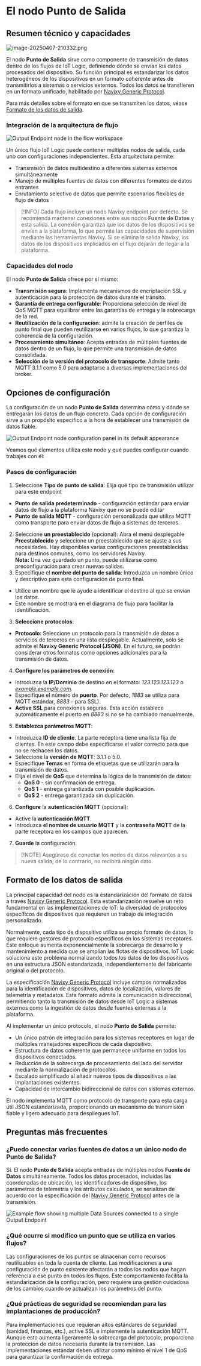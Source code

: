 # El nodo Punto de Salida

## Resumen técnico y capacidades

![image-20250407-210332.png](../../../../gua-del-usuario/cuenta/iot-logic/gestin-de-flujos/attachments/image-20250407-210332.png)

El nodo **Punto de Salida** sirve como componente de transmisión de datos dentro de los flujos de IoT Logic, definiendo dónde se envían los datos procesados del dispositivo. Su función principal es estandarizar los datos heterogéneos de los dispositivos en un formato coherente antes de transmitirlos a sistemas o servicios externos. Todos los datos se transfieren en un formato unificado, habilitado por [Navixy Generic Protocol](https://squaregps.atlassian.net/wiki/spaces/NAV/pages/3107553589/Navixy+Generic+Protocol?atlOrigin=eyJpIjoiYjUyODU4MGFhODNhNDY3MzkyMTk2YjczMTVhOTg0ZTUiLCJwIjoiYyJ9).

Para más detalles sobre el formato en que se transmiten los datos, véase [Formato de los datos de salida](https://squaregps.atlassian.net/wiki/spaces/UDOCES/pages/3232334428/El+nodo+Punto+de+Salida#Formato-de-los-datos-de-salida).

### Integración de la arquitectura de flujo

![Output Endpoint node in the flow workspace](../../../../gua-del-usuario/cuenta/iot-logic/gestin-de-flujos/attachments/Output-endpoint-in-flow.webp)

Un único flujo IoT Logic puede contener múltiples nodos de salida, cada uno con configuraciones independientes. Esta arquitectura permite:

* Transmisión de datos multidestino a diferentes sistemas externos simultáneamente
* Manejo de múltiples fuentes de datos con diferentes formatos de datos entrantes
* Enrutamiento selectivo de datos que permite escenarios flexibles de flujo de datos

> \[!INFO] Cada flujo incluye un nodo Navixy endpoint por defecto. Se recomienda mantener conexiones entre sus nodos **Fuente de Datos** y esta salida. La conexión garantiza que los datos de los dispositivos se envíen a la plataforma, lo que permite las capacidades de supervisión mediante las herramientas Navixy. Si se elimina la salida Navixy, los datos de los dispositivos implicados en el flujo dejarán de llegar a la plataforma.

### Capacidades del nodo

El nodo **Punto de Salida** ofrece por sí mismo:

* **Transmisión segura**: Implementa mecanismos de encriptación SSL y autenticación para la protección de datos durante el tránsito.
* **Garantía de entrega configurable**: Proporciona selección de nivel de QoS MQTT para equilibrar entre las garantías de entrega y la sobrecarga de la red.
* **Reutilización de la configuración**: admite la creación de perfiles de punto final que pueden reutilizarse en varios flujos, lo que garantiza la coherencia de la configuración.
* **Procesamiento simultáneo**: Acepta entradas de múltiples fuentes de datos dentro de un flujo, lo que permite una transmisión de datos consolidada.
* **Selección de la versión del protocolo de transporte**: Admite tanto MQTT 3.1.1 como 5.0 para adaptarse a diversas implementaciones del broker.

## Opciones de configuración

La configuración de un nodo **Punto de Salida** determina cómo y dónde se entregarán los datos de un flujo concreto. Cada opción de configuración sirve a un propósito específico a la hora de establecer una transmisión de datos fiable.

![Output Endpoint node configuration panel in its default appearance](../../../../gua-del-usuario/cuenta/iot-logic/gestin-de-flujos/attachments/image-20250403-160749.png)

Veamos qué elementos utiliza este nodo y qué puedes configurar cuando trabajes con él:

### Pasos de configuración

1. Seleccione **Tipo de punto de salida**: Elija qué tipo de transmisión utilizar para este endpoint

* **Punto de salida predeterminado** - configuración estándar para enviar datos de flujo a la plataforma Navixy que no se puede editar
* **Punto de salida MQTT** - configuración personalizada que utiliza MQTT como transporte para enviar datos de flujo a sistemas de terceros.

2. Seleccione **un preestablecido** (opcional): Abra el menú desplegable **Preestablecido** y seleccione un preestablecido que se ajuste a sus necesidades. Hay disponibles varias configuraciones preestablecidas para destinos comunes, como los servidores Navixy.\
   **Nota:** Una vez guardado un punto, puede utilizarse como preconfiguración para crear nuevas salidas.
3. Especifique el **nombre del punto de salida**: Introduzca un nombre único y descriptivo para esta configuración de punto final.

* Utilice un nombre que le ayude a identificar el destino al que se envían los datos.
* Este nombre se mostrará en el diagrama de flujo para facilitar la identificación.

3. **Seleccione protocolos**:

* **Protocolo**: Seleccione un protocolo para la transmisión de datos a servicios de terceros en una lista desplegable. Actualmente, sólo se admite el **Navixy Generic Protocol (JSON)**. En el futuro, se podrán considerar otros formatos como opciones adicionales para la transmisión de datos.

4. **Configure los parámetros de conexión**:

* Introduzca la **IP/Dominio** de destino en el formato: _123.123.123.123_ o [_example.example.com_](http://example.example.com).
* Especifique el número de **puerto**. Por defecto, _1883_ se utiliza para MQTT estándar, _8883_ - para SSL).
* **Active SSL** para conexiones seguras. Esta acción establece automáticamente el puerto en _8883_ si no se ha cambiado manualmente.

5. **Establezca parámetros MQTT**:

* Introduzca **ID de cliente**. La parte receptora tiene una lista fija de clientes. En este campo debe especificarse el valor correcto para que no se rechacen los datos.
* Seleccione la **versión de MQTT**: 3.1.1 o 5.0.
* Especifique **Temas** en forma de etiquetas que se utilizarán para la transmisión de datos.
* Elija el nivel de **QoS** que determina la lógica de la transmisión de datos:
  * **QoS 0** - sin confirmación de entrega.
  * **QoS 1** - entrega garantizada con posible duplicación.
  * **QoS 2** - entrega garantizada sin duplicación.

6. **Configure** la **autenticación MQTT** (opcional):

* Active la **autenticación MQTT**.
* Introduzca **el nombre de usuario** **MQTT** y la **contraseña MQTT** de la parte receptora en los campos que aparecen.

7. **Guarde** la configuración.

> \[!NOTE] Asegúrese de conectar los nodos de datos relevantes a su nueva salida; de lo contrario, no recibirá ningún dato.

## Formato de los datos de salida

La principal capacidad del nodo es la estandarización del formato de datos a través [Navixy Generic Protocol](https://squaregps.atlassian.net/wiki/spaces/NAV/pages/3107553589/Navixy+Generic+Protocol?atlOrigin=eyJpIjoiYTlmMzBlNWMyOGI2NDk5OWI3YmYxYjBkZGQ1YWZlODQiLCJwIjoiYyJ9). Esta estandarización resuelve un reto fundamental en las implementaciones de IoT: la diversidad de protocolos específicos de dispositivos que requieren un trabajo de integración personalizado.

Normalmente, cada tipo de dispositivo utiliza su propio formato de datos, lo que requiere gestores de protocolo específicos en los sistemas receptores. Este enfoque aumenta exponencialmente la sobrecarga de desarrollo y mantenimiento a medida que se amplían las flotas de dispositivos. IoT Logic soluciona este problema normalizando todos los datos de los dispositivos en una estructura JSON estandarizada, independientemente del fabricante original o del protocolo.

La especificación [Navixy Generic Protocol](https://squaregps.atlassian.net/wiki/spaces/NAV/pages/3107553589/Navixy+Generic+Protocol?atlOrigin=eyJpIjoiYTlmMzBlNWMyOGI2NDk5OWI3YmYxYjBkZGQ1YWZlODQiLCJwIjoiYyJ9) incluye campos normalizados para la identificación de dispositivos, datos de localización, valores de telemetría y metadatos. Este formato admite la comunicación bidireccional, permitiendo tanto la transmisión de datos desde IoT Logic a sistemas externos como la ingestión de datos desde fuentes externas a la plataforma.

Al implementar un único protocolo, el nodo **Punto de Salida** permite:

* Un único patrón de integración para los sistemas receptores en lugar de múltiples manejadores específicos de cada dispositivo.
* Estructura de datos coherente que permanece uniforme en todos los dispositivos conectados.
* Reducción de la sobrecarga de procesamiento del lado del servidor mediante la normalización de protocolos.
* Escalado simplificado al añadir nuevos tipos de dispositivos a las implantaciones existentes.
* Capacidad de intercambio bidireccional de datos con sistemas externos.

El nodo implementa MQTT como protocolo de transporte para esta carga útil JSON estandarizada, proporcionando un mecanismo de transmisión fiable y ligero adecuado para despliegues IoT.

## Preguntas más frecuentes

### ¿Puedo conectar varias fuentes de datos a un único nodo de Punto de Salida?

Sí. El nodo **Punto de Salida** acepta entradas de múltiples nodos **Fuente de Datos** simultáneamente. Todos los datos procesados, incluidas las coordenadas de ubicación, los identificadores de dispositivo, los parámetros de telemetría y los atributos calculados, se serializan de acuerdo con la especificación del [Navixy Generic Protocol](https://squaregps.atlassian.net/wiki/spaces/NAV/pages/3107553589/Navixy+Generic+Protocol?atlOrigin=eyJpIjoiYTlmMzBlNWMyOGI2NDk5OWI3YmYxYjBkZGQ1YWZlODQiLCJwIjoiYyJ9) antes de la transmisión.

![Example flow showing multiple Data Sources connected to a single Output Endpoint](../../../../gua-del-usuario/cuenta/iot-logic/gestin-de-flujos/attachments/image-20250404-105858.png)

### ¿Qué ocurre si modifico un punto que se utiliza en varios flujos?

Las configuraciones de los puntos se almacenan como recursos reutilizables en toda la cuenta de cliente. Las modificaciones a una configuración de punto existente afectarán a todos los nodos que hagan referencia a ese punto en todos los flujos. Este comportamiento facilita la estandarización de la configuración, pero requiere una gestión cuidadosa de los cambios cuando se actualizan los parámetros del punto.

### ¿Qué prácticas de seguridad se recomiendan para las implantaciones de producción?

Para implementaciones que requieran altos estándares de seguridad (sanidad, finanzas, etc.), active SSL e implemente la autenticación MQTT. Aunque esto aumenta ligeramente la sobrecarga del protocolo, proporciona la protección de datos necesaria durante la transmisión. Las implementaciones estándar deben utilizar como mínimo el nivel 1 de QoS para garantizar la confirmación de entrega.
